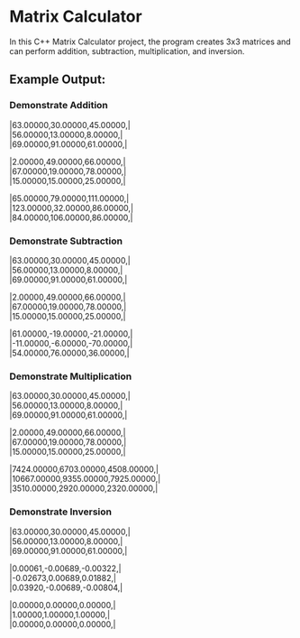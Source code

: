 # Matrix Calculator
In this C++ Matrix Calculator project, the program creates 3x3 matrices and can perform addition, subtraction, multiplication, and inversion.

## Example Output:


### Demonstrate Addition <br />
|63.00000,30.00000,45.00000,| <br />
|56.00000,13.00000,8.00000,| <br />
|69.00000,91.00000,61.00000,| <br />
 
|2.00000,49.00000,66.00000,| <br />
|67.00000,19.00000,78.00000,|<br />
|15.00000,15.00000,25.00000,|<br />
 
|65.00000,79.00000,111.00000,|<br />
|123.00000,32.00000,86.00000,|<br />
|84.00000,106.00000,86.00000,|<br />
 
### Demonstrate Subtraction<br />
|63.00000,30.00000,45.00000,|<br />
|56.00000,13.00000,8.00000,|<br />
|69.00000,91.00000,61.00000,|<br />
 
|2.00000,49.00000,66.00000,|<br />
|67.00000,19.00000,78.00000,|<br />
|15.00000,15.00000,25.00000,|<br />
 
|61.00000,-19.00000,-21.00000,|<br />
|-11.00000,-6.00000,-70.00000,|<br />
|54.00000,76.00000,36.00000,|<br />
 
### Demonstrate Multiplication<br />
|63.00000,30.00000,45.00000,|<br />
|56.00000,13.00000,8.00000,|<br />
|69.00000,91.00000,61.00000,|<br />
 
|2.00000,49.00000,66.00000,|<br />
|67.00000,19.00000,78.00000,|<br />
|15.00000,15.00000,25.00000,|<br />
 
|7424.00000,6703.00000,4508.00000,|<br />
|10667.00000,9355.00000,7925.00000,|<br />
|3510.00000,2920.00000,2320.00000,|<br />
 
### Demonstrate Inversion<br />
|63.00000,30.00000,45.00000,|<br />
|56.00000,13.00000,8.00000,|<br />
|69.00000,91.00000,61.00000,|<br />
 
|0.00061,-0.00689,-0.00322,|<br />
|-0.02673,0.00689,0.01882,|<br />
|0.03920,-0.00689,-0.00804,|<br />
 
|0.00000,0.00000,0.00000,|<br />
|1.00000,1.00000,1.00000,|<br />
|0.00000,0.00000,0.00000,|<br />
